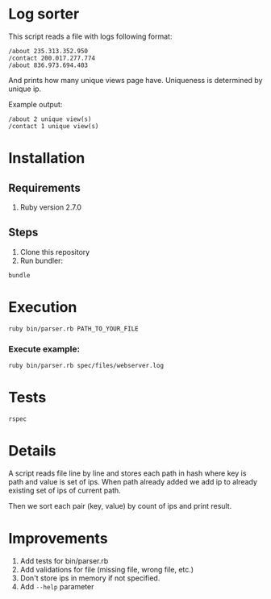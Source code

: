# Log sorter

This script reads a file with logs following format:
```
/about 235.313.352.950
/contact 200.017.277.774
/about 836.973.694.403
```

And prints how many unique views page have. Uniqueness is determined by unique ip.

Example output:
```
/about 2 unique view(s)
/contact 1 unique view(s)
```

# Installation

## Requirements

1. Ruby version 2.7.0

## Steps

1. Clone this repository
2. Run bundler:
```
bundle
```

# Execution

```
ruby bin/parser.rb PATH_TO_YOUR_FILE
```

### Execute example:
```
ruby bin/parser.rb spec/files/webserver.log
```

# Tests

```
rspec
```

# Details

A script reads file line by line and stores each path in hash where key is path and value is set of ips. When path already added we add ip to already existing set of ips of current path.

Then we sort each pair (key, value) by count of ips and print result.

# Improvements

1. Add tests for bin/parser.rb
2. Add validations for file (missing file, wrong file, etc.)
3. Don't store ips in memory if not specified.
4. Add `--help` parameter
